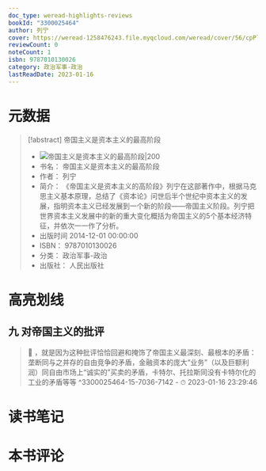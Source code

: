 ```yaml
---
doc_type: weread-highlights-reviews
bookId: "3300025464"
author: 列宁
cover: https://weread-1258476243.file.myqcloud.com/weread/cover/56/cpPlatform_nuJdoXkjcrVouSZZ5ZEdDF/t7_cpPlatform_nuJdoXkjcrVouSZZ5ZEdDF.jpg
reviewCount: 0
noteCount: 1
isbn: 9787010130026
category: 政治军事-政治
lastReadDate: 2023-01-16
---
```

# 元数据
> [!abstract] 帝国主义是资本主义的最高阶段
> - ![ 帝国主义是资本主义的最高阶段|200](https://weread-1258476243.file.myqcloud.com/weread/cover/56/cpPlatform_nuJdoXkjcrVouSZZ5ZEdDF/t7_cpPlatform_nuJdoXkjcrVouSZZ5ZEdDF.jpg)
> - 书名： 帝国主义是资本主义的最高阶段
> - 作者： 列宁
> - 简介： 《帝国主义是资本主义的高阶段》列宁在这部著作中，根据马克思主义基本原理，总结了《资本论》问世后半个世纪中资本主义的发展，指明资本主义已经发展到一个新的阶段——帝国主义阶段。列宁把世界资本主义发展中的新的重大变化概括为帝国主义的5个基本经济特征，并依次一一作了分析。
> - 出版时间 2014-12-01 00:00:00
> - ISBN： 9787010130026
> - 分类： 政治军事-政治
> - 出版社： 人民出版社

# 高亮划线

## 九 对帝国主义的批评


> 📌 ，就是因为这种批评恰恰回避和掩饰了帝国主义最深刻、最根本的矛盾：垄断同与之并存的自由竞争的矛盾，金融资本的庞大“业务”（以及巨额利润）同自由市场上“诚实的”买卖的矛盾，卡特尔、托拉斯同没有卡特尔化的工业的矛盾等等 ^3300025464-15-7036-7142
    - ⏱ 2023-01-16 23:29:46 
# 读书笔记

# 本书评论
